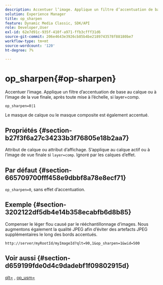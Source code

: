 ```yaml
---
description: Accentuer l’image. Applique un filtre d’accentuation de base au calque ou à l’image de la vue finale, après toute mise à l’échelle, si layer=comp.
solution: Experience Manager
title: op_sharpen
feature: Dynamic Media Classic, SDK/API
role: Developer,User
exl-id: 62e7d91c-935f-410f-a971-ffb3cfff31d6
source-git-commit: 206e4643e3926cb85b4be2189743578f88180be7
workflow-type: tm+mt
source-wordcount: '120'
ht-degree: 7%

---
```


# op_sharpen{#op-sharpen}

Accentuer l’image. Applique un filtre d’accentuation de base au calque ou à l’image de la vue finale, après toute mise à l’échelle, si layer=comp.

`op_sharpen=0|1`

Le masque de calque ou le masque composite est également accentué.

## Propriétés {#section-b27f3f6a27c34233b3f76805e18b2aa7}

Attribut de calque ou attribut d’affichage. S’applique au calque actif ou à l’image de vue finale si `layer=comp`. Ignoré par les calques d’effet.

## Par défaut {#section-665709700fff458e9dbbf8a78e8ecf71}

`op_sharpen=0`, sans effet d’accentuation.

## Exemple {#section-3202122df5db4e14b358ecabfb6d8b85}

Compenser le léger flou causé par le rééchantillonnage d’images. Nous augmentons également la qualité JPEG afin d’éviter des artefacts JPEG supplémentaires le long des bords accentués.

`http://server/myRootId/myImageId?qlt=90,1&op_sharpen=1&wid=500`

## Voir aussi {#section-d659199fde0d4c9dadebf1f09802915d}

[qlt=](../../../../../is-api/http-ref/image-serving-api-ref/c-http-protocol-reference/c-command-reference/r-is-http-qlt.md#reference-f69ed0758c784b0385d979820546d352) ,  [op_usm=](../../../../../is-api/http-ref/image-serving-api-ref/c-http-protocol-reference/c-command-reference/r-op-sharpen.md#reference-c32573230c6140f883efdaa201ea8541)

